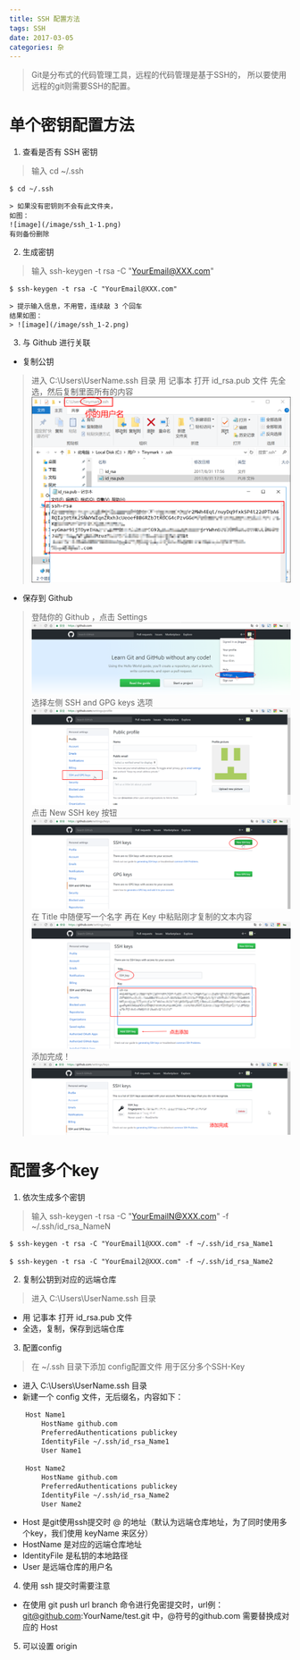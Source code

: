 ```yaml
---
title: SSH 配置方法
tags: SSH
date: 2017-03-05
categories: 杂
---
```

> Git是分布式的代码管理工具，远程的代码管理是基于SSH的，
所以要使用远程的git则需要SSH的配置。

# 单个密钥配置方法
1. 查看是否有 SSH 密钥
> 输入 cd ~/.ssh
~~~
$ cd ~/.ssh
~~~
    > 如果没有密钥则不会有此文件夹，
    如图：
    ![image](/image/ssh_1-1.png)
    有则备份删除

2. 生成密钥
> 输入 ssh-keygen -t rsa -C "YourEmail@XXX.com"
~~~
$ ssh-keygen -t rsa -C "YourEmail@XXX.com"
~~~
    > 提示输入信息，不用管，连续敲 3 个回车
    结果如图：
    > ![image](/image/ssh_1-2.png)

3. 与 Github 进行关联
* 复制公钥
> 进入 C:\Users\UserName\.ssh 目录
用 记事本 打开 id_rsa.pub 文件
先全选，然后复制里面所有的内容
> ![image](/image/ssh_1-3.png)

* 保存到 Github 
> 登陆你的 Github ，点击 Settings
> ![image](/image/ssh_1-4.png)
> 选择左侧 SSH and GPG keys 选项
> ![image](/image/ssh_1-5.png)
> 点击 New SSH key 按钮
> ![image](/image/ssh_1-6.png)
> 在 Title 中随便写一个名字
再在 Key 中粘贴刚才复制的文本内容
> ![image](/image/ssh_1-7.png)
> 添加完成！
> ![image](/image/ssh_1-8.png)


<!-- # Github 配置 SSH -->


# 配置多个key

1. 依次生成多个密钥
> 输入 ssh-keygen -t rsa -C "YourEmailN@XXX.com" -f ~/.ssh/id_rsa_NameN
~~~
$ ssh-keygen -t rsa -C "YourEmail1@XXX.com" -f ~/.ssh/id_rsa_Name1

$ ssh-keygen -t rsa -C "YourEmail2@XXX.com" -f ~/.ssh/id_rsa_Name2
~~~

2. 复制公钥到对应的远端仓库
> 进入 C:\Users\UserName\.ssh 目录
* 用 记事本 打开 id_rsa.pub 文件
* 全选，复制，保存到远端仓库

3. 配置config
> 在 ~/.ssh 目录下添加 config配置文件 用于区分多个SSH-Key
* 进入 C:\Users\UserName\.ssh 目录
* 新建一个 config 文件，无后缀名，内容如下：
~~~
    Host Name1
        HostName github.com
        PreferredAuthentications publickey
        IdentityFile ~/.ssh/id_rsa_Name1
        User Name1

    Host Name2
        HostName github.com
        PreferredAuthentications publickey
        IdentityFile ~/.ssh/id_rsa_Name2
        User Name2
~~~
* Host 是git使用ssh提交时 @ 的地址（默认为远端仓库地址，为了同时使用多个key，我们使用 keyName 来区分）
* HostName 是对应的远端仓库地址
* IdentityFile 是私钥的本地路径
* User 是远端仓库的用户名

4. 使用 ssh 提交时需要注意
* 在使用 git push url branch 命令进行免密提交时，url例：git@github.com:YourName/test.git 中，@符号的github.com 需要替换成对应的 Host

5. 可以设置 origin 
